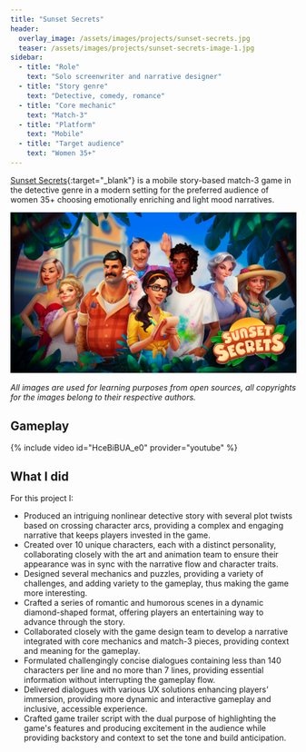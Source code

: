 ```yaml
---
title: "Sunset Secrets"
header:
  overlay_image: /assets/images/projects/sunset-secrets.jpg
  teaser: /assets/images/projects/sunset-secrets-image-1.jpg
sidebar:
  - title: "Role"
    text: "Solo screenwriter and narrative designer"
  - title: "Story genre"
    text: "Detective, comedy, romance"
  - title: "Core mechanic"
    text: "Match-3"
  - title: "Platform"
    text: "Mobile"
  - title: "Target audience"
    text: "Women 35+"
---
```


[Sunset Secrets](https://play.google.com/store/apps/details?id=com.PuzzlePoint.SunsetSecrets){:target="\_blank"} is a mobile story-based match-3 game in the detective genre in a modern setting for the preferred audience of women 35+ choosing emotionally enriching and light mood narratives.

![image-left](/assets/images/projects/sunset-secrets-image-1.jpg)

_All images are used for learning purposes from open sources, all copyrights for the images belong to their respective authors._

## Gameplay

{% include video id="HceBiBUA_e0" provider="youtube" %}

## What I did

For this project I:

- Produced an intriguing nonlinear detective story with several plot twists based on crossing character arcs, providing a complex and engaging narrative that keeps players invested in the game.
- Created over 10 unique characters, each with a distinct personality, collaborating closely with the art and animation team to ensure their appearance was in sync with the narrative flow and character traits.
- Designed several mechanics and puzzles, providing a variety of challenges, and adding variety to the gameplay, thus making the game more interesting.
- Crafted a series of romantic and humorous scenes in a dynamic diamond-shaped format, offering players an entertaining way to advance through the story.
- Collaborated closely with the game design team to develop a narrative integrated with core mechanics and match-3 pieces, providing context and meaning for the gameplay.
- Formulated challengingly concise dialogues containing less than 140 characters per line and no more than 7 lines, providing essential information without interrupting the gameplay flow.
- Delivered dialogues with various UX solutions enhancing players’ immersion, providing more dynamic and interactive gameplay and inclusive, accessible experience.
- Crafted game trailer script with the dual purpose of highlighting the game's features and producing excitement in the audience while providing backstory and context to set the tone and build anticipation.
